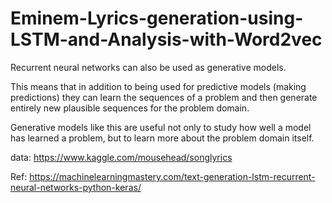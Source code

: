 # Eminem-Lyrics-generation-using-LSTM-and-Analysis-with-Word2vec

Recurrent neural networks can also be used as generative models.

This means that in addition to being used for predictive models (making predictions) they can learn the sequences of a problem and then generate entirely new plausible sequences for the problem domain.

Generative models like this are useful not only to study how well a model has learned a problem, but to learn more about the problem domain itself.


data: https://www.kaggle.com/mousehead/songlyrics

Ref: https://machinelearningmastery.com/text-generation-lstm-recurrent-neural-networks-python-keras/

